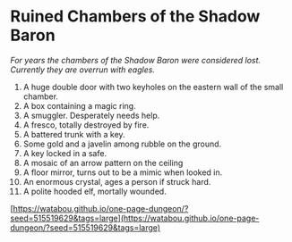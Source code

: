 # Ruined Chambers of the Shadow Baron

_For years the chambers of the Shadow Baron were considered lost. Currently they are overrun with eagles._

1. A huge double door with two keyholes on the eastern wall of the small chamber.
2. A box containing a magic ring.
3. A smuggler. Desperately needs help.
4. A fresco, totally destroyed by fire.
5. A battered trunk with a key.
6. Some gold and a javelin among rubble on the ground.
7. A key locked in a safe.
8. A mosaic of an arrow pattern on the ceiling
9. A floor mirror, turns out to be a mimic when looked in.
10. An enormous crystal, ages a person if struck hard.
11. A polite hooded elf, mortally wounded.

[https://watabou.github.io/one-page-dungeon/?seed=515519629&tags=large](https://watabou.github.io/one-page-dungeon/?seed=515519629&tags=large)
